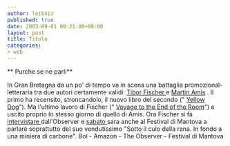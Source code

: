 ```yaml
---
author: leibniz
published: true
date: 2003-09-01 08:21:00+00:00
layout: post
title: Titolo
categories:
- web
---
```


   **   Purche se ne parli**

In Gran Bretagna da un po' di tempo va in scena una battaglia promozional-letteraria tra due autori certamente validi:  [   Tibor Fischer ](http://www.ita-bol.com/bol/main.jsp?action=bollibri&tipoContrib=AU&codPers=0000096) e  [   Martin Amis](http://www.ita-bol.com/bol/main.jsp?action=bollibri&tipoContrib=AU&codPers=0000469) . Il primo ha recensito, stroncandolo, il nuovo libro del secondo (" [ Yellow Dog](http://www.amazon.com/exec/obidos/ASIN/1401352030/qid=1062402428/sr=2-1/ref=sr_2_1/102-0683307-9658567)"). Ma l'ultimo lavoro di  Fischer (" [ Voyage to the End of the Room](http://www.amazon.com/exec/obidos/ASIN/158243297X/qid=1062402932/sr=2-1/ref=sr_2_1/102-0683307-9658567)") e uscito proprio lo stesso giorno di quello di Amis. Ora Fischer si fa  [ intervistare ](http://observer.guardian.co.uk/review/story/0,6903,1032444,00.html)dall'Observer e  [ sabato ](http://www.festivaletteratura.it/2003/programma_dett2003.php?day=06&month=09&year=2003&when=pomeriggio#137)sara anche al Festival di Mantova a parlare soprattutto del suo vendutissimo "Sotto il culo della rana. In fondo a una miniera di carbone".
  Bol - Amazon - The Observer - Festival di Mantova
